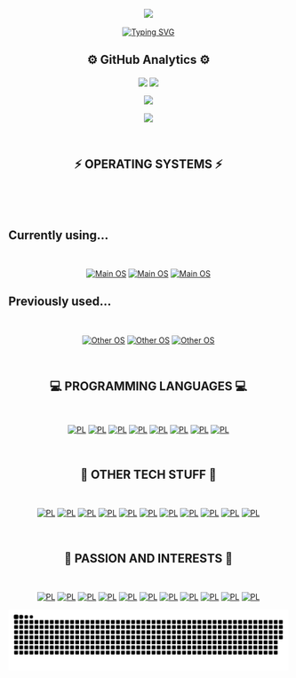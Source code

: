 <p align="center">
<img src="https://capsule-render.vercel.app/api?type=waving&color=timeGradient&height=300&&section=header&text=HI%20THERE!&fontSize=90&fontAlign=50&fontAlignY=30&desc=I%20am%20turtul!&descAlign=50&descSize=30&animation=twinkling">
</p>

<p align="center"> <a href="https://git.io/typing-svg"><img src="https://readme-typing-svg.herokuapp.com?font=Fira+Code&pause=1000&center=true&width=550&lines=Welcome+to+my+Github+profile!;+I+like+AI,+maths+and+programming.+;+I+am+interested+in+quantum+computing." alt="Typing SVG" /></a> </p>

<h2 align="center">⚙️ GitHub Analytics ⚙️</h2>

<p align="center">
<img align="center" width="400" src="https://github-readme-stats.vercel.app/api?username=turtulin&show_icons=true&theme=github_dark&hide_border=true"> 
<img align="center" width="400" src="https://streak-stats.demolab.com?user=turtulin&theme=github-dark&hide_border=true"> 
</p>
<p align="center">
<img align="center" width="400" src="https://github-profile-summary-cards.vercel.app/api/cards/repos-per-language?username=turtulin&theme=github_dark&hide_border=true" > 
</p>
<p align="center">
<img align="center" width="800" src="https://github-profile-summary-cards.vercel.app/api/cards/profile-details?username=turtulin&theme=github_dark&show_icons=true&bg_color=0111111"> 
</p>

<br> <h2 align="center">⚡ OPERATING SYSTEMS ⚡</h2>
<br> <p align="center"> 
<br> <h2 align="left">Currently using...</h2>
<br> <p align="center"> 
[![Main OS](https://img.shields.io/badge/EndeavourOS-7F7FFF?style=for-the-badge&logo=endeavouros&logoColor=ffffff)](https://endeavouros.com/)
[![Main OS](https://img.shields.io/badge/Debian-A81D33?style=for-the-badge&logo=debian&logoColor=ffffff)](https://www.debian.org/)
[![Main OS](https://img.shields.io/badge/Windows-0078D4?style=for-the-badge&logo=windows11&logoColor=ffffff)](https://www.microsoft.com/en-us/windows)
<br> <h2 align="left">Previously used...</h2>
<br> <p align="center"> 
[![Other OS](https://img.shields.io/badge/Ubuntu-E95420?style=for-the-badge&logo=ubuntu&logoColor=ffffff)](https://ubuntu.com/)
[![Other OS](https://img.shields.io/badge/Raspbian-A22846?style=for-the-badge&logo=raspberrypi&logoColor=ffffff)](https://www.raspberrypi.com/software/)
[![Other OS](https://img.shields.io/badge/ParrotOS-40AEF0?style=for-the-badge&logo=linux&logoColor=ffffff)](https://www.parrotsec.org/)
</p>

<br> <h2 align="center">💻 PROGRAMMING LANGUAGES 💻</h2>
<br> <p align="center"> 
[![PL](https://img.shields.io/badge/Java-40AEF0?style=for-the-badge&logo=linux&logoColor=ffffff)]()
[![PL](https://img.shields.io/badge/Silq-40AEF0?style=for-the-badge&logo=linux&logoColor=ffffff)]()
[![PL](https://img.shields.io/badge/Python-40AEF0?style=for-the-badge&logo=python&logoColor=ffffff)]()
[![PL](https://img.shields.io/badge/JavaScript-40AEF0?style=for-the-badge&logo=javascript&logoColor=ffffff)]()
[![PL](https://img.shields.io/badge/C-40AEF0?style=for-the-badge&logo=linux&c=ffffff)]()
[![PL](https://img.shields.io/badge/Haskell-40AEF0?style=for-the-badge&logo=haskell&logoColor=ffffff)]()
[![PL](https://img.shields.io/badge/Q#-40AEF0?style=for-the-badge&logo=linux&logoColor=ffffff)]()
[![PL](https://img.shields.io/badge/R-276DC3?style=for-the-badge&logo=r&logoColor=ffffff)]()
</p>

<br> <h2 align="center">🤖 OTHER TECH STUFF 🤖</h2>
<br> <p align="center"> 
[![PL](https://img.shields.io/badge/Visual_Studio_Code-007ACC?style=for-the-badge&logo=visualstudiocode&logoColor=ffffff)]()
[![PL](https://img.shields.io/badge/IntelliJ-000000?style=for-the-badge&logo=intellijidea&logoColor=ffffff)]()
[![PL](https://img.shields.io/badge/PyCharm-000000?style=for-the-badge&logo=pycharm&logoColor=ffffff)]()
[![PL](https://img.shields.io/badge/Neovim-57A143?style=for-the-badge&logo=neovim&logoColor=ffffff)]()
[![PL](https://img.shields.io/badge/Git-F05032?style=for-the-badge&logo=git&logoColor=ffffff)]()
[![PL](https://img.shields.io/badge/Github-181717?style=for-the-badge&logo=github&logoColor=ffffff)]()
[![PL](https://img.shields.io/badge/Raspberry_Pi-A22846?style=for-the-badge&logo=raspberrypi&logoColor=ffffff)]()
[![PL](https://img.shields.io/badge/Shell-241F31?style=for-the-badge&logo=gnometerminal&logoColor=ffffff)]()
[![PL](https://img.shields.io/badge/PowerShell-5391FE?style=for-the-badge&logo=powershell&logoColor=ffffff)]()
[![PL](https://img.shields.io/badge/Power_BI-F2C811?style=for-the-badge&logo=powerbi&logoColor=ffffff)]()
[![PL](https://img.shields.io/badge/Microsoft_SQL_Server-CC2927?style=for-the-badge&logo=microsoftsqlserver&logoColor=ffffff)]()
</p>

<br> <h2 align="center">💫 PASSION AND INTERESTS 💫</h2>
<br> <p align="center"> 
[![PL](https://img.shields.io/badge/Ballet-40AEF0?style=for-the-badge&logo=linux&logoColor=ffffff)]()
[![PL](https://img.shields.io/badge/Quantum_Computing-40AEF0?style=for-the-badge&logo=linux&logoColor=ffffff)]()
[![PL](https://img.shields.io/badge/Photography-40AEF0?style=for-the-badge&logo=linux&logoColor=ffffff)]()
[![PL](https://img.shields.io/badge/Movies-40AEF0?style=for-the-badge&logo=linux&logoColor=ffffff)]()
[![PL](https://img.shields.io/badge/Music-40AEF0?style=for-the-badge&logo=linux&logoColor=ffffff)]()
[![PL](https://img.shields.io/badge/Maths_and_Science-40AEF0?style=for-the-badge&logo=linux&logoColor=ffffff)]()
[![PL](https://img.shields.io/badge/Machine_Learning-40AEF0?style=for-the-badge&logo=linux&logoColor=ffffff)]()
[![PL](https://img.shields.io/badge/AI-40AEF0?style=for-the-badge&logo=linux&logoColor=ffffff)]()
[![PL](https://img.shields.io/badge/Research_Methodologies-40AEF0?style=for-the-badge&logo=linux&logoColor=ffffff)]()
[![PL](https://img.shields.io/badge/Videogames-E60012?style=for-the-badge&logo=nintendoswitch&logoColor=ffffff)]()
[![PL](https://img.shields.io/badge/Computer_Architecture-ED1C24?style=for-the-badge&logo=amd&logoColor=ffffff)]()
</p>


![Snake animation](https://raw.githubusercontent.com/turtulin/turtulin/output/github-contribution-grid-snake-dark.svg)

